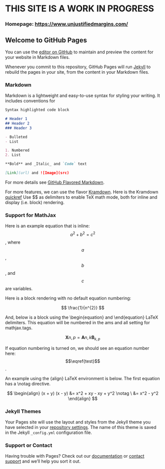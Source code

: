 # THIS SITE IS A WORK IN PROGRESS
### Homepage: https://www.unjustifiedmargins.com/


## Welcome to GitHub Pages

You can use the [editor on GitHub](https://github.com/epistemrds/epistemrds.github.io/edit/master/README.md) to maintain and preview the content for your website in Markdown files.

Whenever you commit to this repository, GitHub Pages will run [Jekyll](https://jekyllrb.com/) to rebuild the pages in your site, from the content in your Markdown files.

### Markdown

Markdown is a lightweight and easy-to-use syntax for styling your writing. It includes conventions for

```markdown
Syntax highlighted code block

# Header 1
## Header 2
### Header 3

- Bulleted
- List

1. Numbered
2. List

**Bold** and _Italic_ and `Code` text

[Link](url) and ![Image](src)
```

For more details see [GitHub Flavored Markdown](https://guides.github.com/features/mastering-markdown/).

For more features, we can use the flavor [Kramdown](https://kramdown.gettalong.org "hp").
Here is the Kramdown [quickref](https://kramdown.gettalong.org/quickref.html)
Use $$ as delimiters to enable TeX math mode, both for inline and display (i.e. block) rendering.

### Support for MathJax
Here is an example equation that is inline: $$a^2 + b^2 = c^2$$, where $$a$$, $$b$$, and $$c$$ are variables.

Here is a block rendering with no default equation numbering:

$$ \frac{1}{n^{2}} $$

And, below is a block using the \begin{equation} and \end{equation} LaTeX delimiters. This equation will be numbered in the ams and all setting for mathjax.tags.

$$ \begin{equation} \mathbf{X}{n,p} = \mathbf{A}{n,k} \mathbf{B}_{k,p} \label{test} \end{equation} $$

If equation numbering is turned on, we should see an equation number here: $$\eqref{test}$$.

An example using the {align} LaTeX environment is below. The first equation has a \notag directive.

$$ \begin{align} (x + y) (x - y) &= x^2 + xy - xy + y^2 \notag \ &= x^2 - y^2 \end{align} $$

### Jekyll Themes

Your Pages site will use the layout and styles from the Jekyll theme you have selected in your [repository settings](https://github.com/epistemrds/epistemrds.github.io/settings). The name of this theme is saved in the Jekyll `_config.yml` configuration file.

### Support or Contact

Having trouble with Pages? Check out our [documentation](https://help.github.com/categories/github-pages-basics/) or [contact support](https://github.com/contact) and we’ll help you sort it out.
